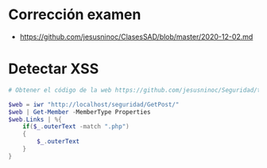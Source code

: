 # Corrección examen
* https://github.com/jesusninoc/ClasesSAD/blob/master/2020-12-02.md

# Detectar XSS
```PowerShell
# Obtener el código de la web https://github.com/jesusninoc/Seguridad/tree/master/GetPost

$web = iwr "http://localhost/seguridad/GetPost/"
$web | Get-Member -MemberType Properties
$web.Links | %{
    if($_.outerText -match ".php")
    {
        $_.outerText
    }
}
```
